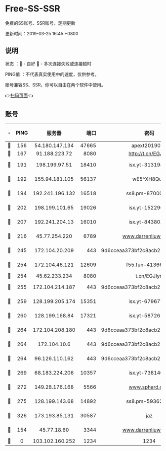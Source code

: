 # Free-SS-SSR

免费的SS账号、SSR账号，定期更新

更新时间：2019-03-25 16:45 +0800

## 说明

状态     ：🙂 - 良好 🙁 - 多次连接失败或连接超时

PING值   ：不代表真实使用中的速度，仅供参考。

账号兼容SS、SSR，你可以自由在两个软件中使用。

👉[扫码页面](https://liesauer.github.io/Free-SS-SSR/)👈

## 账号

|-|PING|服务器|端口|密码|加密方式|区域|
|:----:|:----:|:-----:|-----:|:----:|:----:|:----:|
|🙂|156|54.180.147.134|47665|apext2019001|chacha20|KR|
|🙂|167|91.188.223.72|8080|http://t.cn/EGJIyrl|rc4-md5|RU|
|🙂|191|198.199.97.51|18410|isx.yt-31319888|aes-256-cfb|US|
|🙂|192|155.94.181.105|56137|wE5^XH8Quw|aes-256-cfb|US|
|🙂|194|192.241.196.132|16518|ss8.pm-87000545|aes-256-cfb|US|
|🙂|202|198.199.101.65|19026|isx.yt-15229699|aes-256-cfb|US|
|🙂|207|192.241.204.13|16010|isx.yt-84380277|aes-256-cfb|US|
|🙂|216|45.77.254.220|6789|www.darrenliuwei.com|aes-256-cfb|SG|
|🙂|245|172.104.20.209|443|9d6cceaa373bf2c8acb22e60b6a58be6|aes-256-cfb|US|
|🙂|254|172.104.46.121|12609|f55.fun-41366697|aes-256-cfb|SG|
|🙂|254|45.62.233.234|8080|t.cn/EGJIyrl|rc4-md5|CA|
|🙂|255|172.104.214.187|443|9d6cceaa373bf2c8acb22e60b6a58be6|aes-256-cfb|US|
|🙂|259|128.199.205.174|15351|isx.yt-67967792|aes-256-cfb|SG|
|🙂|260|128.199.168.84|17321|isx.yt-58726125|aes-256-cfb|SG|
|🙂|264|172.104.208.180|443|9d6cceaa373bf2c8acb22e60b6a58be6|aes-256-cfb|US|
|🙂|264|172.104.10.6|443|9d6cceaa373bf2c8acb22e60b6a58be6|aes-256-cfb|US|
|🙂|264|96.126.110.162|443|9d6cceaa373bf2c8acb22e60b6a58be6|aes-256-cfb|US|
|🙂|269|68.183.224.206|10357|isx.yt-73814044|aes-256-cfb|SG|
|🙂|272|149.28.176.168|5566|www.sphard.com|aes-256-cfb|AU|
|🙂|275|128.199.143.68|14892|ss8.pm-59362021|aes-256-cfb|SG|
|🙂|326|173.193.85.131|30587|jaz|aes-256-cfb|US|
|🙂|154|45.77.18.60|3344|www.darrenliuwei.com|aes-256-cfb|JP|
|🙁|0|103.102.160.252|1234|1234|rc4-md5|JP|
